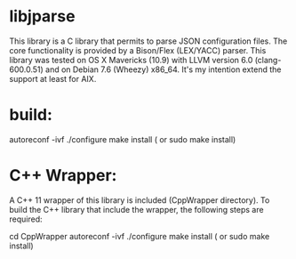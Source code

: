 libjparse
=========

This library is a C library that permits to parse JSON configuration files.
The core functionality is provided by a Bison/Flex (LEX/YACC) parser. This library was tested on OS X Mavericks (10.9)
with LLVM version 6.0 (clang-600.0.51) and on Debian 7.6 (Wheezy) x86_64.
It's my intention extend the support at least for AIX.

build:
======

 autoreconf -ivf
 ./configure
 make install ( or sudo make install)

C++ Wrapper:
===========

A C++ 11 wrapper of this library is included  (CppWrapper directory).
To build the C++ library that include the wrapper, the following steps are required:

cd CppWrapper
autoreconf -ivf
./configure
make install ( or sudo make install)
